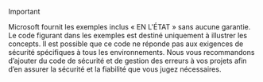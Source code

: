   
> [!IMPORTANT]
>  Microsoft fournit les exemples inclus « EN L'ÉTAT » sans aucune garantie. Le code figurant dans les exemples est destiné uniquement à illustrer les concepts. Il est possible que ce code ne réponde pas aux exigences de sécurité spécifiques à tous les environnements. Nous vous recommandons d’ajouter du code de sécurité et de gestion des erreurs à vos projets afin d’en assurer la sécurité et la fiabilité que vous jugez nécessaires.

  